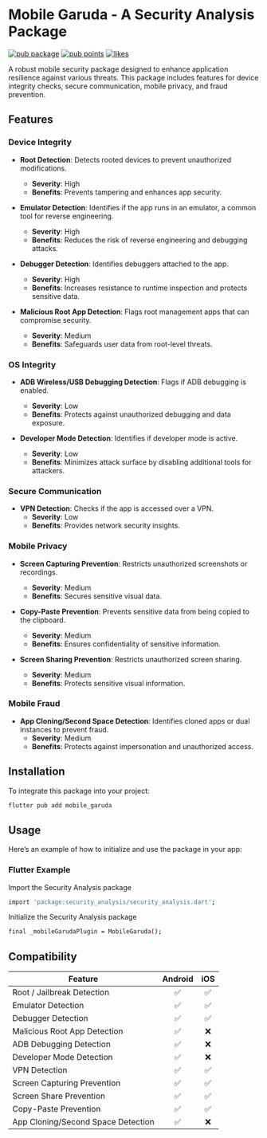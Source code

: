 # Mobile Garuda - A Security Analysis Package

[![pub package](https://img.shields.io/pub/v/app_guard.svg)](https://pub.dev/packages/app_guard)
[![pub points](https://badges.bar/app_guard/pub%20points)](https://pub.dev/packages/app_guard/score)
[![likes](https://badges.bar/app_guard/likes)](https://pub.dev/packages/app_guard/score)

A robust mobile security package designed to enhance application resilience against various threats. This package includes features for device integrity checks, secure communication, mobile privacy, and fraud prevention.

## Features

### Device Integrity
- **Root Detection**: Detects rooted devices to prevent unauthorized modifications.
    - **Severity**: High
    - **Benefits**: Prevents tampering and enhances app security.

- **Emulator Detection**: Identifies if the app runs in an emulator, a common tool for reverse engineering.
    - **Severity**: High
    - **Benefits**: Reduces the risk of reverse engineering and debugging attacks.

- **Debugger Detection**: Identifies debuggers attached to the app.
    - **Severity**: High
    - **Benefits**: Increases resistance to runtime inspection and protects sensitive data.

- **Malicious Root App Detection**: Flags root management apps that can compromise security.
    - **Severity**: Medium
    - **Benefits**: Safeguards user data from root-level threats.

### OS Integrity
- **ADB Wireless/USB Debugging Detection**: Flags if ADB debugging is enabled.
    - **Severity**: Low
    - **Benefits**: Protects against unauthorized debugging and data exposure.

- **Developer Mode Detection**: Identifies if developer mode is active.
    - **Severity**: Low
    - **Benefits**: Minimizes attack surface by disabling additional tools for attackers.

### Secure Communication
- **VPN Detection**: Checks if the app is accessed over a VPN.
    - **Severity**: Low
    - **Benefits**: Provides network security insights.

### Mobile Privacy
- **Screen Capturing Prevention**: Restricts unauthorized screenshots or recordings.
    - **Severity**: Medium
    - **Benefits**: Secures sensitive visual data.

- **Copy-Paste Prevention**: Prevents sensitive data from being copied to the clipboard.
    - **Severity**: Medium
    - **Benefits**: Ensures confidentiality of sensitive information.

- **Screen Sharing Prevention**: Restricts unauthorized screen sharing.
    - **Severity**: Medium
    - **Benefits**: Protects sensitive visual information.

### Mobile Fraud
- **App Cloning/Second Space Detection**: Identifies cloned apps or dual instances to prevent fraud.
    - **Severity**: Medium
    - **Benefits**: Protects against impersonation and unauthorized access.

## Installation

To integrate this package into your project:

```bash
flutter pub add mobile_garuda
```

## Usage

Here’s an example of how to initialize and use the package in your app:

### Flutter Example

Import the Security Analysis package
```bash
import 'package:security_analysis/security_analysis.dart';
```

Initialize the Security Analysis package
```bash
final _mobileGarudaPlugin = MobileGaruda();
```

## Compatibility

| Feature                             | Android | iOS  | 
| ----------------------------------- | :-----: | :--: | 
| Root / Jailbreak Detection          |   ✅    |   ✅  | 
| Emulator Detection                  |   ✅    |   ✅  | 
| Debugger Detection                  |   ✅    |   ✅  | 
| Malicious Root App Detection        |   ✅    |   ❌  | 
| ADB Debugging Detection             |   ✅    |   ❌  | 
| Developer Mode Detection            |   ✅    |   ❌  | 
| VPN Detection                       |   ✅    |   ✅  | 
| Screen Capturing Prevention         |   ✅    |   ✅  | 
| Screen Share Prevention             |   ✅    |   ✅  | 
| Copy-Paste Prevention               |   ✅    |   ✅  | 
| App Cloning/Second Space Detection  |   ✅    |   ❌  | 


